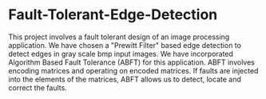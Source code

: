 # Fault-Tolerant-Edge-Detection
This project involves a fault tolerant design of an image processing application.
We have chosen a "Prewitt Filter" based edge detection to detect edges in gray scale bmp input images.
We have incorporated Algorithm Based Fault Tolerance (ABFT) for this application. ABFT involves encoding matrices and operating on encoded matrices.
If faults are injected into the elements of the matrices, ABFT allows us to detect, locate and correct the faults.
